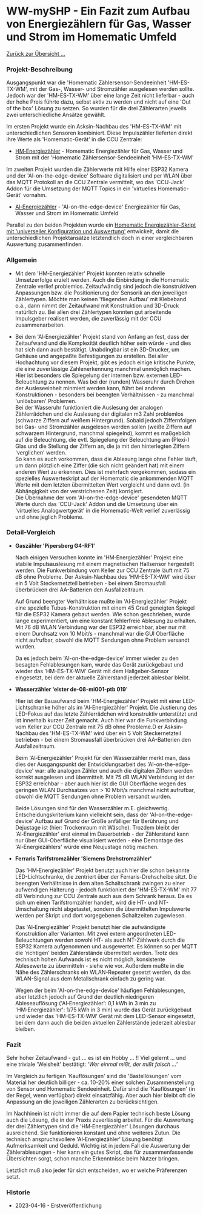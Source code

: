 # WW-mySHP - Ein Fazit zum Aufbau von Energiezählern für Gas, Wasser und Strom im Homematic Umfeld

[Zurück zur Übersicht ...](../README.md)

### Projekt-Beschreibung
Ausgangspunkt war die 'Homematic Zählersensor-Sendeeinheit 'HM-ES-TX-WM', mit der Gas-, Wasser- und Stromzähler ausgelesen werden sollte. Jedoch war der 'HM-ES-TX-WM' über eine lange Zeit nicht lieferbar - auch der hohe Preis führte dazu, selbst aktiv zu werden und nicht auf eine 'Out of the box' Lösung zu setzen. So wurden für die drei Zählerarten jeweils zwei unterschiedliche Ansätze gewählt.

Im ersten Projekt wurde ein Asksin-Nachbau des 'HM-ES-TX-WM' mit unterschiedlichen Sensoren kombiniert. Diese Impulszähler lieferten direkt ihre Werte als 'Homematic-Gerät' in die CCU Zentrale:  

- [HM‑Energiezähler](../SHP_EZ_GWS/README.md "Zeigen ...") - Homematic Energiezähler für Gas, Wasser und Strom mit der 'Homematic Zählersensor-Sendeeinheit 'HM-ES-TX-WM'

Im zweiten Projekt wurden die Zählerwerte mit Hilfe einer ESP32 Kamera und der 'AI-on-the-edge-device' Software digitalisiert und per WLAN über das MQTT Protokoll an die CCU Zentrale vermittelt, wo das 'CCU-Jack' Addon für die Umsetzung der MQTT Topics in ein 'virtuelles Homematic-Gerät' vornahm.

- [AI‑Energiezähler](../SHP_EZ_GWS_AI/README.md "Zeigen ...") - 'AI-on-the-edge-device' Energiezähler für Gas, Wasser und Strom im Homematic Umfeld

Parallel zu den beiden Projekten wurde ein [Homematic Energiezähler-Skript mit 'universeller Konfiguration und Auswertung'](https://github.com/wolwin/WW-mySHT/blob/master/SHT_EZ-Script/README.md) entwickelt, damit die unterschiedlichen Projektansätze letztendlich doch in einer vergleichbaren Auswertung zusammenfinden.

### Allgemein
  - Mit dem 'HM‑Energiezähler' Projekt konnten relativ schnelle Umsetzerfolge erzielt werden. Auch die Einbindung in die Homematic Zentrale verlief problemlos. Zeitaufwändig sind jedoch die konstruktiven Anpassungen bzw. die Positionierung der Sensorik an den jeweiligen Zählertypen. Möchte man keinen 'fliegenden Aufbau' mit Klebeband o.ä., dann nimmt der Zeitaufwand mit Konstruktion und 3D-Druck natürlich zu. Bei allen drei Zählertypen konnten gut arbeitende Impulsgeber realisert werden, die zuverlässig mit der CCU zusammenarbeiten.

  - Bei dem 'AI‑Energiezähler' Projekt stand von Anfang an fest, dass der Zeitaufwand und die Komplexität deutlich höher sein würde - und dies hat sich dann auch bestätigt. Unabdingbar ist ein 3D-Drucker, um Gehäuse und angepaßte Befestigungen zu erstellen. Bei aller Hochachtung vor diesem Projekt, gibt es jedoch einige kritische Punkte, die eine zuverlässige Zahlenerkennung manchmal unmöglich machen.<br>
  Hier ist besonders die Spiegelung der internen bzw. externen LED-Beleuchtung zu nennen. Was bei der (runden) Wasseruhr durch Drehen der Ausleseeinheit minmiert werden kann, führt bei anderen Konstruktionen - besonders bei beengten Verhältnissen - zu manchmal 'unlösbaren' Problemen.<br>
  Bei der Wasseruhr funktioniert die Auslesung der analogen Zählerrädchen und die Auslesung der digitalen m3 Zahl problemlos (schwarze Ziffern auf weißem Hintergrund). Sobald jedoch Ziffernfolgen bei Gas- und Stromzähler ausgelesen werden sollen (weiße Ziffern auf schwarzem Hintergrund, manchmal spiegelnd), kommt es maßgeblich auf die Beleuchtung, die evtl. Spiegelung der Beleuchtung am (Plexi-) Glas und die Stellung der Ziffern an, die ja mit den hinterlegten Ziffern 'verglichen' werden.<br>
  So kann es auch vorkommen, dass die Ablesung lange ohne Fehler läuft, um dann plötzlich eine Ziffer (die sich nicht geändert hat) mit einem anderen Wert zu erkennen. Dies ist mehrfach vorgekommen, sodass ein spezielles Auswerteskript auf der Homematic die ankommenden MQTT Werte mit dem letzten übermittelten Wert vergleicht und dann evtl. (in Abhängigkeit von der verstrichenen Zeit) korrigiert.<br>
  Die Übernahme der vom 'AI-on-the-edge-device' gesendeten MQTT Werte durch das 'CCU-Jack' Addon und die Umsetzung über ein 'virtuelles Analogwertgerät' in die Homematic-Welt verlief zuverlässig und ohne jeglich Probleme.

### Detail-Vergleich

- <b>Gaszähler 'Pipersberg G4-RF1'</b>

  Nach einigen Versuchen konnte im 'HM‑Energiezähler' Projekt eine stabile Impulsauslesung mit einem magnetischen Hallsensor hergestellt werden. Die Funkverbindung vom Keller zur CCU Zentrale läuft mit 75 dB ohne Probleme. Der Asksin-Nachbau des 'HM-ES-TX-WM' wird über ein 5 Volt Steckernetzteil betrieben - bei einem Stromausfall überbrücken drei AA-Batterien den Ausfallzeitraum.

  Auf Grund beengter Verhältnisse mußte im 'AI‑Energiezähler' Projekt eine spezielle Tubus-Konstruktion mit einem 45 Grad geneigten Spiegel für die ESP32 Kamera gebaut werden. Wie schon geschrieben, wurde lange experimentiert, um eine konstant fehlerfreie Ablesung zu erhalten. Mit 76 dB WLAN Verbindung war der ESP32 erreichbar, aber nur mit einem Durchsatz von 10 Mbit/s - manchmal war die GUI Oberfläche nicht aufrufbar, obwohl die MQTT Sendungen ohne Problem versandt wurden.

  Da es jedoch beim 'AI-on-the-edge-device' immer wieder zu den besagten Fehlablesungen kam, wurde das Gerät zurückgebaut und wieder das 'HM-ES-TX-WM' Gerät mit dem Hallgeber-Sensor eingesetzt, bei dem der aktuelle Zählerstand jederzeit ablesbar bleibt.

- <b>Wasserzähler 'elster de-08-mi001-ptb 019'</b>

  Hier ist der Bauaufwand beim 'HM‑Energiezähler' Projekt mit einer LED-Lichtschranke höher als im 'AI‑Energiezähler' Projekt. Die Justierung des LED-Fokus auf das letzte Zählerrädchen wird konstruktiv unterstützt und ist innerhalb kurzer Zeit gemacht. Auch hier war die Funkverbindung vom Keller zur CCU Zentrale mit 75 dB ohne Probleme.D er Asksin-Nachbau des 'HM-ES-TX-WM' wird über ein 5 Volt Steckernetzteil betrieben - bei einem Stromausfall überbrücken drei AA-Batterien den Ausfallzeitraum.

  Beim 'AI‑Energiezähler' Projekt für den Wasserzähler merkt man, dass dies der Ausgangspunkt der Entwicklungsarbeit des 'AI-on-the-edge-device' war: alle analogen Zähler und auch die digitalen Ziffern werden korrekt ausgelesen und übermittelt. Mit 75 dB WLAN Verbindung ist der ESP32 erreichbar - aber auch hier ist die GUI Oberfläche wegen des geringen WLAN Durchsatzes von > 10 Mbit/s manchmal nicht aufrufbar, obwohl die MQTT Sendungen ohne Problem versandt wurden.

  Beide Lösungen sind für den Wasserzähler m.E. gleichwertig. Entscheidungskriterium kann vielleicht sein, dass der 'AI-on-the-edge-device' Aufbau auf Grund der Größe anfälliger für Berührung und Dejustage ist (hier: Trockenraum mit Wäsche). Trozdem bleibt der 'AI‑Energiezähler' erst einmal im Dauerbetrieb - der Zählerstand kann nur über GUI-Oberfläche visualisiert werden - eine Demontage des 'AI‑Energiezählers' würde eine Neujustage nötig machen.

- <b>Ferraris Tarifstromzähler 'Siemens Drehstromzähler'</b>

  Das 'HM‑Energiezähler' Projekt benutzt auch hier die schon bekannte LED-Lichtschranke, die zentriert über der Ferraris-Drehscheibe sitzt. Die beengten Verhältnisse in dem alten Schaltschrank zwingen zu einer aufwendigen Halterung - jedoch funktioniert der 'HM-ES-TX-WM' mit 77 dB Verbindung zur CCU Zentrale auch aus dem Schrank heraus. Da es sich um einen Tarifstromzähler handelt, wird die HT- und NT-Umschaltung nicht abgetastet, sondern die übermittelten Impulswerte werden per Skript und dort vorgegebenen Schaltzeiten zugewiesen.

  Das 'AI‑Energiezähler' Projekt benutzt hier die aufwändigste Konstruktion aller Varianten. Mit zwei extern angeordneten LED-Beleuchtungen werden sowohl HT- als auch NT-Zählwerk durch die ESP32 Kamera aufgenommen und ausgewertet. Es können so per MQTT die 'richtigen' beiden Zählerstände übermittelt werden. Trotz des technisch hohen Aufwands ist es nicht möglich, konsistente Ablesewerte zu übermitteln - siehe wie vor. Außerdem mußte in die Nähe des Zählerschranks ein WLAN-Repeater gesetzt werden, da das WLAN-Signal aus dem Metallschrank einfach zu gering war.

  Wegen der beim 'AI-on-the-edge-device' häufigen Fehlablesungen, aber letztlich jedoch auf Grund der deutlich niedrigeren Ableseauflösung ('AI‑Energiezähler': 0,1 kWh in 3 min zu 'HM‑Energiezähler': 1/75 kWh in 3 min) wurde das Gerät zurückgebaut und wieder das 'HM-ES-TX-WM' Gerät mit dem LED-Sensor eingesetzt, bei dem dann auch die beiden aktuellen Zählerstände jederzeit ablesbar bleiben.

### Fazit

  Sehr hoher Zeitaufwand - gut ... es ist ein Hobby ... !! Viel gelernt ... und eine triviale 'Weisheit' bestätigt: _'Wer einmal mißt, der mißt falsch ...'_

  Im Vergleich zu fertigen 'Kauflösungen' sind die 'Bastellösungen' vom Material her deutlich billiger - ca. 10-20% einer solchen Zusammenstellung von Sensor und Homematic Sendeeinheit. Dafür sind die 'Kauflösungen' (in der Regel, wenn verfügbar) direkt einsatzfähig. Aber auch hier bleibt oft die Anpassung an die jeweiligen Zählerarten zu berücksichtigen.

  Im Nachhinein ist nicht immer die auf dem Papier technisch beste Lösung auch die Lösung, die in der Praxis zuverlässig arbeitet. Für die Auswertung der drei Zählertypen sind die 'HM‑Energiezähler' Lösungen durchaus ausreichend. Sie funktionieren konstant und ohne weiteres Zutun. Die technisch anspruchsvollere 'AI‑Energiezähler' Lösung benötigt Aufmerksamkeit und Geduld. Wichtig ist in jedem Fall die Auswertung der Zählerablesungen - hier kann ein gutes Skript, das für zusammenfassende Übersichten sorgt, schon manche Erkenntnisse beim Nutzer bringen.

  Letztlich muß also jeder für sich entscheiden, wo er welche Präferenzen setzt.

### Historie
- 2023-04-16 - Erstveröffentlichung
